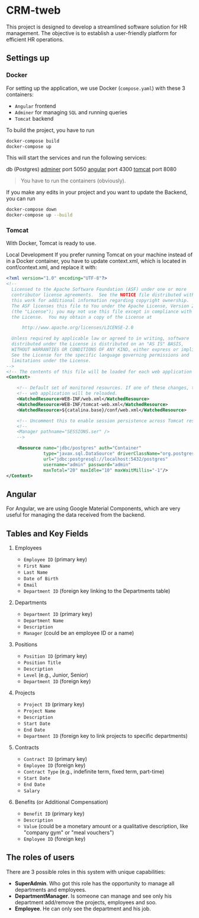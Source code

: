 # CRM-tweb

This project is designed to develop a streamlined software solution for HR management. The objective is to establish a user-friendly platform for efficient HR operations.

## Settings up

### Docker

For setting up the application, we use Docker (`compose.yaml`) with these 3 containers:

- `Angular` frontend
- `Adminer` for managing `SQL` and running queries
- `Tomcat` backend

To build the project, you have to run

```bash
docker-compose build
docker-compose up
```

This will start the services and run the following services:

db (Postgres)
[adminer](localhost:5050) port 5050
[angular](localhost:4300) port 4300
[tomcat](localhost:8080) port 8080

> You have to run the containers (obviously).

If you make any edits in your project and you want to update the Backend, you can run

```bash
docker-compose down
docker-compose up --build
```

### Tomcat

With Docker, Tomcat is ready to use.

Local Development
If you prefer running Tomcat on your machine instead of in a Docker container, you have to update context.xml, which is located in conf/context.xml, and replace it with:

```xml
<?xml version="1.0" encoding="UTF-8"?>
<!--
  Licensed to the Apache Software Foundation (ASF) under one or more
  contributor license agreements.  See the NOTICE file distributed with
  this work for additional information regarding copyright ownership.
  The ASF licenses this file to You under the Apache License, Version 2.0
  (the "License"); you may not use this file except in compliance with
  the License.  You may obtain a copy of the License at

      http://www.apache.org/licenses/LICENSE-2.0

  Unless required by applicable law or agreed to in writing, software
  distributed under the License is distributed on an "AS IS" BASIS,
  WITHOUT WARRANTIES OR CONDITIONS OF ANY KIND, either express or implied.
  See the License for the specific language governing permissions and
  limitations under the License.
-->
<!-- The contents of this file will be loaded for each web application -->
<Context>

    <!-- Default set of monitored resources. If one of these changes, the    -->
    <!-- web application will be reloaded.                                   -->
    <WatchedResource>WEB-INF/web.xml</WatchedResource>
    <WatchedResource>WEB-INF/tomcat-web.xml</WatchedResource>
    <WatchedResource>${catalina.base}/conf/web.xml</WatchedResource>

    <!-- Uncomment this to enable session persistence across Tomcat restarts -->
    <!--
    <Manager pathname="SESSIONS.ser" />
    -->

    <Resource name="jdbc/postgres" auth="Container"
              type="javax.sql.DataSource" driverClassName="org.postgresql.Driver"
              url="jdbc:postgresql://localhost:5432/postgres"
              username="admin" password="admin"
              maxTotal="20" maxIdle="10" maxWaitMillis="-1"/>
</Context>
```

## Angular

For Angular, we are using Google Material Components, which are very useful for managing the data received from the backend.

## Tables and Key Fields

1. Employees
   - `Employee ID` (primary key)
   - `First Name`
   - `Last Name`
   - `Date of Birth`
   - `Email`
   - `Department ID` (foreign key linking to the Departments table)

2. Departments
   - `Department ID` (primary key)
   - `Department Name`
   - `Description`
   - `Manager` (could be an employee ID or a name)

3. Positions
   - `Position ID` (primary key)
   - `Position Title`
   - `Description`
   - `Level` (e.g., Junior, Senior)
   - `Department ID` (foreign key)

4. Projects
   - `Project ID` (primary key)
   - `Project Name`
   - `Description`
   - `Start Date`
   - `End Date`
   - `Department ID` (foreign key to link projects to specific departments)

5. Contracts
   - `Contract ID` (primary key)
   - `Employee ID` (foreign key)
   - `Contract Type` (e.g., indefinite term, fixed term, part-time)
   - `Start Date`
   - `End Date`
   - `Salary`

6. Benefits (or Additional Compensation)
   - `Benefit ID` (primary key)
   - `Description`
   - `Value` (could be a monetary amount or a qualitative description, like "company gym" or "meal vouchers")
   - `Employee ID` (foreign key)

<!-- TODO add er image for design schema -->

## The roles of users

There are 3 possible roles in this system with unique capabilities:

- **SuperAdmin**. Who got this role has the opportunity to manage all departments and employees.
- **DepartmentManager**. Is someone can manage and see only his department add/remove the projects, employees and soo.
- **Employee**. He can only see the department and his job.



